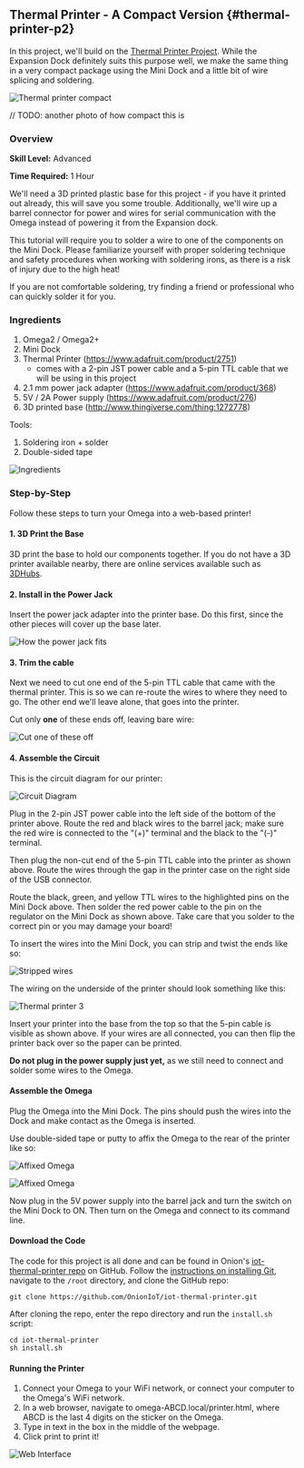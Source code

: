 ## Thermal Printer - A Compact Version {#thermal-printer-p2}

In this project, we'll build on the [Thermal Printer Project](#thermal-printer-p1). While the Expansion Dock definitely suits this purpose well, we make the same thing in a very compact package using the Mini Dock and a little bit of wire splicing and soldering.

![Thermal printer compact](./img/thermal-printer-2-1.jpg)

// TODO: another photo of how compact this is

### Overview

**Skill Level:** Advanced

**Time Required:** 1 Hour

We'll need a 3D printed plastic base for this project - if you have it printed out already, this will save you some trouble. Additionally, we'll wire up a barrel connector for power and wires for serial communication with the Omega instead of powering it from the Expansion dock.

This tutorial will require you to solder a wire to one of the components on the Mini Dock. Please familiarize yourself with proper soldering technique and safety procedures when working with soldering irons, as there is a risk of injury due to the high heat!

If you are not comfortable soldering, try finding a friend or professional who can quickly solder it for you.

### Ingredients

1. Omega2 / Omega2+
1. Mini Dock
1. Thermal Printer (https://www.adafruit.com/product/2751)
    * comes with a 2-pin JST power cable and a 5-pin TTL cable that we will be using in this project
1. 2.1 mm power jack adapter (https://www.adafruit.com/product/368)
1. 5V / 2A Power supply (https://www.adafruit.com/product/276)
1. 3D printed base (http://www.thingiverse.com/thing:1272778)

Tools:

1. Soldering iron + solder
1. Double-sided tape

![Ingredients](./img/thermal-printer-2-ingredients.jpg)

### Step-by-Step

Follow these steps to turn your Omega into a web-based printer!

#### 1. 3D Print the Base

3D print the base to hold our components together. If you do not have a 3D printer available nearby, there are online services available such as [3DHubs](https://www.3dhubs.com/).

#### 2. Install in the Power Jack

Insert the power jack adapter into the printer base. Do this first, since the other pieces will cover up the base later.

![How the power jack fits](./img/thermal-printer-2-base.jpg)

#### 3. Trim the cable

Next we need to cut one end of the 5-pin TTL cable that came with the thermal printer. This is so we can re-route the wires to where they need to go. The other end we'll leave alone, that goes into the printer.

Cut only **one** of these ends off, leaving bare wire:

![Cut one of these off](./img/thermal-printer-2-cable.jpg)

#### 4. Assemble the Circuit

This is the circuit diagram for our printer:

![Circuit Diagram](./img/thermal-printer-2-circuit-diagram.png)

Plug in the 2-pin JST power cable into the left side of the bottom of the printer above. Route the red and black wires to the barrel jack; make sure the red wire is connected to the "(+)" terminal and the black to the "(-)" terminal.

Then plug the non-cut end of the 5-pin TTL cable into the printer as shown above. Route the wires through the gap in the printer case on the right side of the USB connector.

Route the black, green, and yellow TTL wires to the highlighted pins on the Mini Dock above. Then solder the red power cable to the pin on the regulator on the Mini Dock as shown above. Take care that you solder to the correct pin or you may damage your board!

To insert the wires into the Mini Dock, you can strip and twist the ends like so:

![Stripped wires](../oled/img/temperature-monitor-assembly-01.jpg)

The wiring on the underside of the printer should look something like this:

![Thermal printer 3](./img/thermal-printer-2-3.jpg)

Insert your printer into the base from the top so that the 5-pin cable is visible as shown above. If your wires are all connected, you can then flip the printer back over so the paper can be printed.

**Do not plug in the power supply just yet,** as we still need to connect and solder some wires to the Omega.

#### Assemble the Omega

Plug the Omega into the Mini Dock. The pins should push the wires into the Dock and make contact as the Omega is inserted.

Use double-sided tape or putty to affix the Omega to the rear of the printer like so:

![Affixed Omega](./img/thermal-printer-2-assembled-01.jpg)

![Affixed Omega](./img/thermal-printer-2-assembled-02.jpg)

Now plug in the 5V power supply into the barrel jack and turn the switch on the Mini Dock to ON. Then turn on the Omega and connect to its command line.

#### Download the Code


The code for this project is all done and can be found in Onion's [iot-thermal-printer repo](https://github.com/OnionIoT/iot-thermal-printer) on GitHub. Follow the [instructions on installing Git](https://docs.onion.io/omega2-docs/installing-and-using-git.html), navigate to the `/root` directory, and clone the GitHub repo:

```
git clone https://github.com/OnionIoT/iot-thermal-printer.git
```

After cloning the repo, enter the repo directory and run the `install.sh` script:

```
cd iot-thermal-printer
sh install.sh
```

#### Running the Printer

1. Connect your Omega to your WiFi network, or connect your computer to the Omega's WiFi network.
1. In a web browser, navigate to omega-ABCD.local/printer.html, where ABCD is the last 4 digits on the sticker on the Omega.
1. Type in text in the box in the middle of the webpage.
1. Click print to print it!

![Web Interface](./img/thermal-printer-web-page.png)

<!-- ### Code Highlight -->
